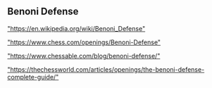 <h2>Benoni Defense</h2>
<p><a href="https://en.wikipedia.org/wiki/Benoni_Defense">"https://en.wikipedia.org/wiki/Benoni_Defense"</a></p>

<p><a href="https://www.chess.com/openings/Benoni-Defense">"https://www.chess.com/openings/Benoni-Defense"</a></p>

<p><a href="https://www.chessable.com/blog/benoni-defense/">"https://www.chessable.com/blog/benoni-defense/"</a></p>

<p><a href="https://thechessworld.com/articles/openings/the-benoni-defense-complete-guide/">"https://thechessworld.com/articles/openings/the-benoni-defense-complete-guide/"</a></p>


